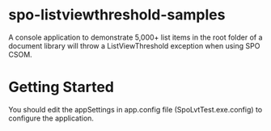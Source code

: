# spo-listviewthreshold-samples
A console application to demonstrate 5,000+ list items in the root folder of a document library will throw a ListViewThreshold exception when using SPO CSOM.

# Getting Started
You should edit the appSettings in app.config file (SpoLvtTest.exe.config) to configure the application.
